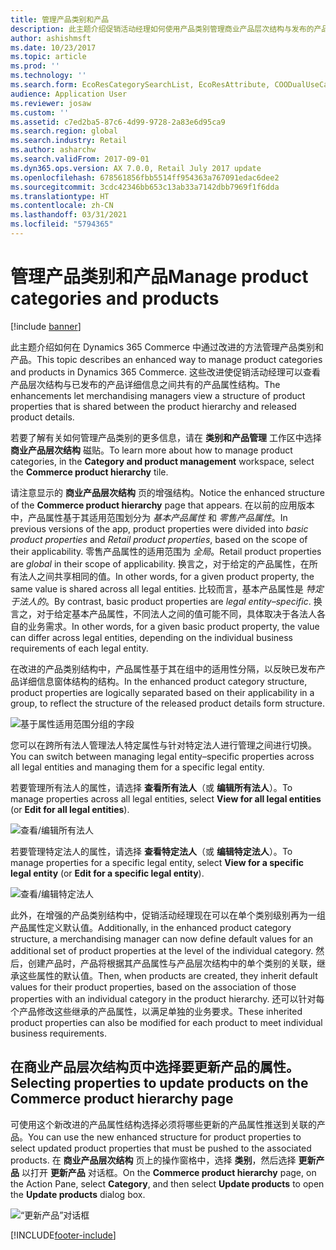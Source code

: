 ```yaml
---
title: 管理产品类别和产品
description: 此主题介绍促销活动经理如何使用产品类别管理商业产品层次结构与发布的产品详细信息之间的关系。
author: ashishmsft
ms.date: 10/23/2017
ms.topic: article
ms.prod: ''
ms.technology: ''
ms.search.form: EcoResCategorySearchList, EcoResAttribute, COODualUseCategories, EcoResProductCategory, EcoResCategoryAddProduct, EcoResAttributeValue
audience: Application User
ms.reviewer: josaw
ms.custom: ''
ms.assetid: c7ed2ba5-87c6-4d99-9728-2a83e6d95ca9
ms.search.region: global
ms.search.industry: Retail
ms.author: asharchw
ms.search.validFrom: 2017-09-01
ms.dyn365.ops.version: AX 7.0.0, Retail July 2017 update
ms.openlocfilehash: 678561856fbb5514ff954363a767091edac6dee2
ms.sourcegitcommit: 3cdc42346bb653c13ab33a7142dbb7969f1f6dda
ms.translationtype: HT
ms.contentlocale: zh-CN
ms.lasthandoff: 03/31/2021
ms.locfileid: "5794365"
---
```

# <a name="manage-product-categories-and-products"></a><span data-ttu-id="3d54e-103">管理产品类别和产品</span><span class="sxs-lookup"><span data-stu-id="3d54e-103">Manage product categories and products</span></span>

[!include [banner](./includes/banner.md)]

<span data-ttu-id="3d54e-104">此主题介绍如何在 Dynamics 365 Commerce 中通过改进的方法管理产品类别和产品。</span><span class="sxs-lookup"><span data-stu-id="3d54e-104">This topic describes an enhanced way to manage product categories and products in Dynamics 365 Commerce.</span></span> <span data-ttu-id="3d54e-105">这些改进使促销活动经理可以查看产品层次结构与已发布的产品详细信息之间共有的产品属性结构。</span><span class="sxs-lookup"><span data-stu-id="3d54e-105">The enhancements let merchandising managers view a structure of product properties that is shared between the product hierarchy and released product details.</span></span>

<span data-ttu-id="3d54e-106">若要了解有关如何管理产品类别的更多信息，请在 **类别和产品管理** 工作区中选择 **商业产品层次结构** 磁贴。</span><span class="sxs-lookup"><span data-stu-id="3d54e-106">To learn more about how to manage product categories, in the **Category and product management** workspace, select the **Commerce product hierarchy** tile.</span></span>

<span data-ttu-id="3d54e-107">请注意显示的 **商业产品层次结构** 页的增强结构。</span><span class="sxs-lookup"><span data-stu-id="3d54e-107">Notice the enhanced structure of the **Commerce product hierarchy** page that appears.</span></span> <span data-ttu-id="3d54e-108">在以前的应用版本中，产品属性基于其适用范围划分为 *基本产品属性* 和 *零售产品属性*。</span><span class="sxs-lookup"><span data-stu-id="3d54e-108">In previous versions of the app, product properties were divided into *basic product properties* and *Retail product properties*, based on the scope of their applicability.</span></span> <span data-ttu-id="3d54e-109">零售产品属性的适用范围为 *全局*。</span><span class="sxs-lookup"><span data-stu-id="3d54e-109">Retail product properties are *global* in their scope of applicability.</span></span> <span data-ttu-id="3d54e-110">换言之，对于给定的产品属性，在所有法人之间共享相同的值。</span><span class="sxs-lookup"><span data-stu-id="3d54e-110">In other words, for a given product property, the same value is shared across all legal entities.</span></span> <span data-ttu-id="3d54e-111">比较而言，基本产品属性是 *特定于法人的*。</span><span class="sxs-lookup"><span data-stu-id="3d54e-111">By contrast, basic product properties are *legal entity–specific*.</span></span> <span data-ttu-id="3d54e-112">换言之，对于给定基本产品属性，不同法人之间的值可能不同，具体取决于各法人各自的业务需求。</span><span class="sxs-lookup"><span data-stu-id="3d54e-112">In other words, for a given basic product property, the value can differ across legal entities, depending on the individual business requirements of each legal entity.</span></span>

<span data-ttu-id="3d54e-113">在改进的产品类别结构中，产品属性基于其在组中的适用性分隔，以反映已发布产品详细信息窗体结构的结构。</span><span class="sxs-lookup"><span data-stu-id="3d54e-113">In the enhanced product category structure, product properties are logically separated based on their applicability in a group, to reflect the structure of the released product details form structure.</span></span>

![基于属性适用范围分组的字段](media/NoticeGroupingOfFieldsBasedOnTheirScope.PNG)

<span data-ttu-id="3d54e-115">您可以在跨所有法人管理法人特定属性与针对特定法人进行管理之间进行切换。</span><span class="sxs-lookup"><span data-stu-id="3d54e-115">You can switch between managing legal entity–specific properties across all legal entities and managing them for a specific legal entity.</span></span>

<span data-ttu-id="3d54e-116">若要管理所有法人的属性，请选择 **查看所有法人**（或 **编辑所有法人**）。</span><span class="sxs-lookup"><span data-stu-id="3d54e-116">To manage properties across all legal entities, select **View for all legal entities** (or **Edit for all legal entities**).</span></span>

![查看/编辑所有法人](media/ToggleBackToEditForSpecificLegalEntity.PNG)

<span data-ttu-id="3d54e-118">若要管理特定法人的属性，请选择 **查看特定法人**（或 **编辑特定法人**）。</span><span class="sxs-lookup"><span data-stu-id="3d54e-118">To manage properties for a specific legal entity, select **View for a specific legal entity** (or **Edit for a specific legal entity**).</span></span>

![查看/编辑特定法人](media/ToggleToEditForAllLegalEntities.PNG)

<span data-ttu-id="3d54e-120">此外，在增强的产品类别结构中，促销活动经理现在可以在单个类别级别再为一组产品属性定义默认值。</span><span class="sxs-lookup"><span data-stu-id="3d54e-120">Additionally, in the enhanced product category structure, a merchandising manager can now define default values for an additional set of product properties at the level of the individual category.</span></span> <span data-ttu-id="3d54e-121">然后，创建产品时，产品将根据其产品属性与产品层次结构中的单个类别的关联，继承这些属性的默认值。</span><span class="sxs-lookup"><span data-stu-id="3d54e-121">Then, when products are created, they inherit default values for their product properties, based on the association of those properties with an individual category in the product hierarchy.</span></span> <span data-ttu-id="3d54e-122">还可以针对每个产品修改这些继承的产品属性，以满足单独的业务要求。</span><span class="sxs-lookup"><span data-stu-id="3d54e-122">These inherited product properties can also be modified for each product to meet individual business requirements.</span></span>

## <a name="selecting-properties-to-update-products-on-the-commerce-product-hierarchy-page"></a><span data-ttu-id="3d54e-123">在商业产品层次结构页中选择要更新产品的属性。</span><span class="sxs-lookup"><span data-stu-id="3d54e-123">Selecting properties to update products on the Commerce product hierarchy page</span></span>

<span data-ttu-id="3d54e-124">可使用这个新改进的产品属性结构选择必须将哪些更新的产品属性推送到关联的产品。</span><span class="sxs-lookup"><span data-stu-id="3d54e-124">You can use the new enhanced structure for product properties to select updated product properties that must be pushed to the associated products.</span></span> <span data-ttu-id="3d54e-125">在 **商业产品层次结构** 页上的操作窗格中，选择 **类别**，然后选择 **更新产品** 以打开 **更新产品** 对话框。</span><span class="sxs-lookup"><span data-stu-id="3d54e-125">On the **Commerce product hierarchy** page, on the Action Pane, select **Category**, and then select **Update products** to open the **Update products** dialog box.</span></span>

![“更新产品”对话框](media/NewUpdateProductsEnhancedView.PNG)


[!INCLUDE[footer-include](../includes/footer-banner.md)]